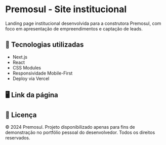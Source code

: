 # Premosul - Site institucional

Landing page institucional desenvolvida para a construtora Premosul, com foco em apresentação de empreendimentos e captação de leads.

## 🚀 Tecnologias utilizadas

- Next.js
- React
- CSS Modules
- Responsividade Mobile-First
- Deploy via Vercel

## 🖥️ Link da página



## 📄 Licença

© 2024 Premosul. Projeto disponibilizado apenas para fins de demonstração no portfólio pessoal do desenvolvedor. Todos os direitos reservados.
